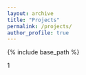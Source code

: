 ```yaml
---
layout: archive
title: "Projects"
permalink: /projects/
author_profile: true
---
```


{% include base_path %}

1
